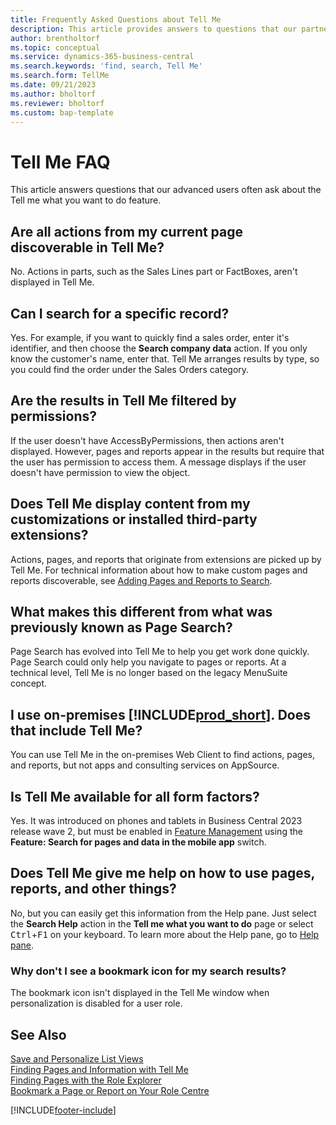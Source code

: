 ```yaml
---
title: Frequently Asked Questions about Tell Me
description: This article provides answers to questions that our partners and customers often ask about the Tell Me feature.
author: brentholtorf
ms.topic: conceptual
ms.service: dynamics-365-business-central
ms.search.keywords: 'find, search, Tell Me'
ms.search.form: TellMe
ms.date: 09/21/2023
ms.author: bholtorf
ms.reviewer: bholtorf
ms.custom: bap-template
---
```

# <a name="tell-me-faq"></a>Tell Me FAQ

This article answers questions that our advanced users often ask about the Tell me what you want to do feature.

## <a name="are-all-actions-from-my-current-page-discoverable-in-tell-me"></a>Are all actions from my current page discoverable in Tell Me?

No. Actions in parts, such as the Sales Lines part or FactBoxes, aren't displayed in Tell Me.

## <a name="can-i-search-for-a-specific-record"></a>Can I search for a specific record?

Yes. For example, if you want to quickly find a sales order, enter it's identifier, and then choose the **Search company data** action. If you only know the customer's name, enter that. Tell Me arranges results by type, so you could find the order under the Sales Orders category.

## <a name="are-the-results-in-tell-me-filtered-by-permissions"></a>Are the results in Tell Me filtered by permissions?

If the user doesn't have AccessByPermissions, then actions aren't displayed. However, pages and reports appear in the results but require that the user has permission to access them. A message displays if the user doesn't have permission to view the object.

## <a name="does-tell-me-display-content-from-my-customizations-or-installed-third-party-extensions"></a>Does Tell Me display content from my customizations or installed third-party extensions?

Actions, pages, and reports that originate from extensions are picked up by Tell Me. For technical information about how to make custom pages and reports discoverable, see [Adding Pages and Reports to Search](/dynamics365/business-central/dev-itpro/developer/devenv-al-menusuite-functionality).

## <a name="what-makes-this-different-from-what-was-previously-known-as-page-search"></a>What makes this different from what was previously known as Page Search?

Page Search has evolved into Tell Me to help you get work done quickly. Page Search could only help you navigate to pages or reports. At a technical level, Tell Me is no longer based on the legacy MenuSuite concept.

## <a name="i-use-on-premises--does-that-include-tell-me"></a>I use on-premises [!INCLUDE[prod_short](includes/prod_short.md)]. Does that include Tell Me?

You can use Tell Me in the on-premises Web Client to find actions, pages, and reports, but not apps and consulting services on AppSource.

## <a name="is-tell-me-available-for-all-form-factors"></a>Is Tell Me available for all form factors?

Yes. It was introduced on phones and tablets in Business Central 2023 release wave 2, but must be enabled in [Feature Management](/dynamics365/business-central/dev-itpro/administration/feature-management) using the **Feature: Search for pages and data in the mobile app** switch. 

<!-- removed in v20 because of Help pane
### <a name="are-the-documentation-results-available-in-any-language"></a>Are the documentation results available in any language?
The help articles display in the language you have specified in **My Settings**, if help is available in that language.
-->

## <a name="does-tell-me-give-me-help-on-how-to-use-pages-reports-and-other-things"></a>Does Tell Me give me help on how to use pages, reports, and other things?

No, but you can easily get this information from the Help pane. Just select the **Search Help** action in the **Tell me what you want to do** page or select <kbd>Ctrl</kbd>+<kbd>F1</kbd> on your keyboard. To learn more about the Help pane, go to [Help pane](product-help-and-support.md#help-pane).

### <a name="why-dont-i-see-a-bookmark-icon-for-my-search-results"></a>Why don't I see a bookmark icon for my search results?

The bookmark icon isn't displayed in the Tell Me window when personalization is disabled for a user role.

## <a name="see-also"></a>See Also

[Save and Personalize List Views](ui-views.md)  
[Finding Pages and Information with Tell Me](ui-search.md)  
[Finding Pages with the Role Explorer](ui-role-explorer.md)  
[Bookmark a Page or Report on Your Role Centre](ui-bookmarks.md)

[!INCLUDE[footer-include](includes/footer-banner.md)]
